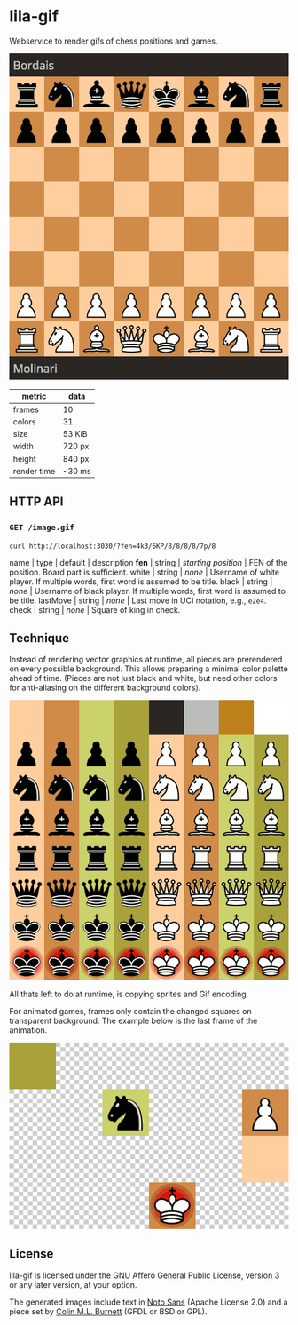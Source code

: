 lila-gif
========

Webservice to render gifs of chess positions and games.

![Example: Molinari vs. Bordais](/example.gif)

metric | data
--- | ---
frames | 10
colors | 31
size | 53 KiB
width | 720 px
height | 840 px
render time | ~30 ms

HTTP API
--------

### `GET /image.gif`

```
curl http://localhost:3030/?fen=4k3/6KP/8/8/8/8/7p/8
```

name | type | default | description
**fen** | string | *starting position* | FEN of the position. Board part is sufficient.
white | string | *none* | Username of white player. If multiple words, first word is assumed to be title.
black | string | *none* | Username of black player. If multiple words, first word is assumed to be title.
lastMove | string | *none* | Last move in UCI notation, e.g., `e2e4`.
check | string | *none* | Square of king in check.

Technique
---------

Instead of rendering vector graphics at runtime, all pieces are prerendered
on every possible background. This allows preparing a minimal color palette
ahead of time. (Pieces are not just black and white, but need other colors
for anti-aliasing on the different background colors).

![Sprite](/theme/sprite.gif)

All thats left to do at runtime, is copying sprites and Gif encoding.

For animated games, frames only contain the changed squares on transparent
background. The example below is the last frame of the animation.

![Example frame](/example-frame.png)

License
-------

lila-gif is licensed under the GNU Affero General Public License, version 3 or
any later version, at your option.

The generated images include text in
[Noto Sans](https://fonts.google.com/specimen/Noto+Sans) (Apache License 2.0)
and a piece set by
[Colin M.L. Burnett](https://en.wikipedia.org/wiki/User:Cburnett)
(GFDL or BSD or GPL).
